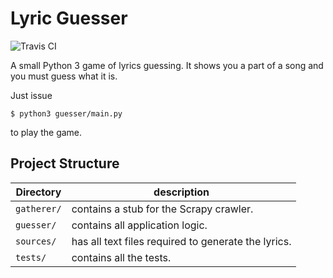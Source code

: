 # Lyric Guesser

![Travis CI](https://travis-ci.org/mafagafogigante/lyric-guesser.svg?branch=master)

A small Python 3 game of lyrics guessing.
It shows you a part of a song and you must guess what it is.

Just issue

    $ python3 guesser/main.py

to play the game.

## Project Structure
Directory   |  description
------------|-----------------------------------------------------
`gatherer/` |  contains a stub for the Scrapy crawler.
`guesser/`  |  contains all application logic.
`sources/`  |  has all text files required to generate the lyrics.
`tests/`    |  contains all the tests.
